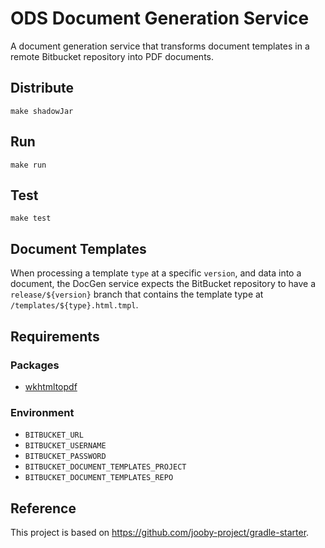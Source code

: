 # ODS Document Generation Service

A document generation service that transforms document templates in a remote Bitbucket repository into PDF documents.

## Distribute

```
make shadowJar
```

## Run

```
make run
```

## Test

```
make test
```

## Document Templates

When processing a template `type` at a specific `version`, and data into a document, the DocGen service expects the BitBucket repository to have a `release/${version}` branch that contains the template type at `/templates/${type}.html.tmpl`.

## Requirements

### Packages

- [wkhtmltopdf](https://wkhtmltopdf.org/)

### Environment

- `BITBUCKET_URL`
- `BITBUCKET_USERNAME`
- `BITBUCKET_PASSWORD`
- `BITBUCKET_DOCUMENT_TEMPLATES_PROJECT`
- `BITBUCKET_DOCUMENT_TEMPLATES_REPO`

## Reference

This project is based on https://github.com/jooby-project/gradle-starter.
